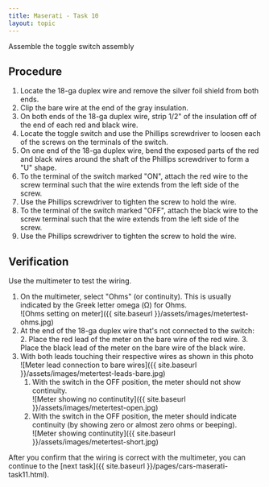 ```yaml
---
title: Maserati - Task 10
layout: topic
---
```


Assemble the toggle switch assembly

## Procedure

1. Locate the 18-ga duplex wire and remove the silver foil shield from both ends.
2. Clip the bare wire at the end of the gray insulation.
3. On both ends of the 18-ga duplex wire, strip 1/2" of the insulation off of the end of each red and black wire.
4. Locate the toggle switch and use the Phillips screwdriver to loosen each of the screws on the terminals of the switch.
5. On one end of the 18-ga duplex wire, bend the exposed parts of the red and black wires around the shaft of the Phillips screwdriver to form a "U" shape.
6. To the terminal of the switch marked "ON", attach the red wire to the screw terminal such that the wire extends from the left side of the screw.
7. Use the Phillips screwdriver to tighten the screw to hold the wire.
6. To the terminal of the switch marked "OFF", attach the black wire to the screw terminal such that the wire extends from the left side of the screw.
7. Use the Phillips screwdriver to tighten the screw to hold the wire.

## Verification

Use the multimeter to test the wiring.

1. On the multimeter, select "Ohms" (or continuity). This is usually indicated by the Greek letter omega (&#937;) for Ohms.<br>![Ohms setting on meter]({{ site.baseurl }}/assets/images/metertest-ohms.jpg)
2. At the end of the 18-ga duplex wire that's not connected to the switch: 
	2. Place the red lead of the meter on the bare wire of the red wire.
	3. Place the black lead of the meter on the bare wire of the black wire.
4. With both leads touching their respective wires as shown in this photo <br>![Meter lead connection to bare wires]({{ site.baseurl }}/assets/images/metertest-leads-bare.jpg)
	1. With the switch in the OFF position, the meter should not show continuity.<br>![Meter showing no continutity]({{ site.baseurl }}/assets/images/metertest-open.jpg)
	2. With the switch in the OFF position, the meter should indicate continuity (by showing zero or almost zero ohms or beeping).<br>![Meter showing continutity]({{ site.baseurl }}/assets/images/metertest-short.jpg)

After you confirm that the wiring is correct with the multimeter, you can continue to the [next task]({{ site.baseurl }}/pages/cars-maserati-task11.html).

